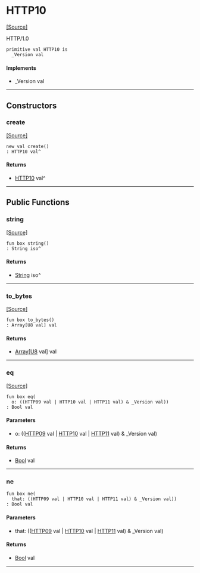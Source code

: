 # HTTP10
<span class="source-link">[[Source]](src/server/request.md#L13)</span>

HTTP/1.0


```pony
primitive val HTTP10 is
  _Version val
```

#### Implements

* _Version val

---

## Constructors

### create
<span class="source-link">[[Source]](src/server/request.md#L13)</span>


```pony
new val create()
: HTTP10 val^
```

#### Returns

* [HTTP10](server-HTTP10.md) val^

---

## Public Functions

### string
<span class="source-link">[[Source]](src/server/request.md#L17)</span>


```pony
fun box string()
: String iso^
```

#### Returns

* [String](builtin-String.md) iso^

---

### to_bytes
<span class="source-link">[[Source]](src/server/request.md#L18)</span>


```pony
fun box to_bytes()
: Array[U8 val] val
```

#### Returns

* [Array](builtin-Array.md)\[[U8](builtin-U8.md) val\] val

---

### eq
<span class="source-link">[[Source]](src/server/request.md#L19)</span>


```pony
fun box eq(
  o: ((HTTP09 val | HTTP10 val | HTTP11 val) & _Version val))
: Bool val
```
#### Parameters

*   o: (([HTTP09](server-HTTP09.md) val | [HTTP10](server-HTTP10.md) val | [HTTP11](server-HTTP11.md) val) & _Version val)

#### Returns

* [Bool](builtin-Bool.md) val

---

### ne



```pony
fun box ne(
  that: ((HTTP09 val | HTTP10 val | HTTP11 val) & _Version val))
: Bool val
```
#### Parameters

*   that: (([HTTP09](server-HTTP09.md) val | [HTTP10](server-HTTP10.md) val | [HTTP11](server-HTTP11.md) val) & _Version val)

#### Returns

* [Bool](builtin-Bool.md) val

---

